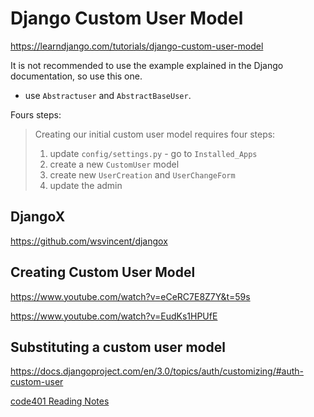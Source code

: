 # Django Custom User Model
https://learndjango.com/tutorials/django-custom-user-model

It is not recommended to use the example explained in the Django documentation, so use this one.

- use `Abstractuser` and `AbstractBaseUser`.

Fours steps:

> Creating our initial custom user model requires four steps:
> 1. update `config/settings.py` - go to `Installed_Apps`
> 2. create a new `CustomUser` model
> 3. create new `UserCreation` and `UserChangeForm`
> 4. update the admin

## DjangoX

https://github.com/wsvincent/djangox

## Creating Custom User Model

https://www.youtube.com/watch?v=eCeRC7E8Z7Y&t=59s

https://www.youtube.com/watch?v=EudKs1HPUfE

## Substituting a custom user model

https://docs.djangoproject.com/en/3.0/topics/auth/customizing/#auth-custom-user


[code401 Reading Notes](../401Python/code401Table.md)
